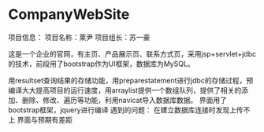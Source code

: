 # CompanyWebSite
项目信息：
项目名称：莱尹  项目组长：苏一豪

这是一个企业的官网，有主页、产品展示页、联系方式页，采用jsp+servlet+jdbc的技术，前段用了bootstrap作为UI框架，数据库为MySQL。

用resultset查询结果的存储功能，用preparestatement进行jdbc的存储过程，预编译大大提高项目的运行速度，用arraylist提供一个数组队列，提供了相关的添加、删除、修改、遍历等功能，利用navicat导入数据库数据。
界面用了bootstrap框架，jquery进行编译
遇到的问题：
在建立数据库连接时发现上传不上
界面与预期有差距 

